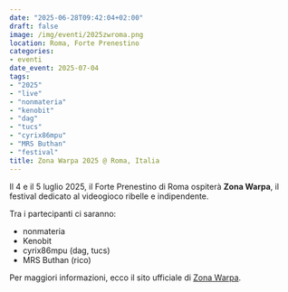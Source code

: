 ```yaml
---
date: "2025-06-28T09:42:04+02:00"
draft: false
image: /img/eventi/2025zwroma.png
location: Roma, Forte Prenestino
categories:
- eventi
date_event: 2025-07-04
tags:
- "2025"
- "live"
- "nonmateria"
- "kenobit"
- "dag"
- "tucs"
- "cyrix86mpu"
- "MRS Buthan"
- "festival"
title: Zona Warpa 2025 @ Roma, Italia
---
```


Il 4 e il 5 luglio 2025, il Forte Prenestino di Roma ospiterà **Zona Warpa**, il festival dedicato al videogioco ribelle e indipendente.

Tra i partecipanti ci saranno:
- nonmateria
- Kenobit
- cyrix86mpu (dag, tucs)
- MRS Buthan (rico)

Per maggiori informazioni, ecco il sito ufficiale di [Zona Warpa](https://www.zonawarpa.it/).